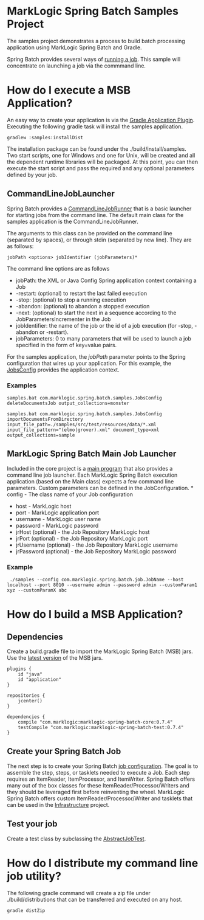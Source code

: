 # MarkLogic Spring Batch Samples Project

The samples project demonstrates a process to build batch processing application using MarkLogic Spring Batch and Gradle.

Spring Batch provides several ways of [running a job](http://docs.spring.io/spring-batch/trunk/reference/html/configureJob.html#runningAJob).  This sample will concentrate on launching a job via the commmand line.

# How do I execute a MSB Application?

An easy way to create your application is via the [Gradle Application Plugin](https://docs.gradle.org/current/userguide/application_plugin.html).  Executing the following gradle task will install the samples application.   

    gradlew :samples:installDist

The installation package can be found under the ./build/install/samples.  Two start scripts, one for Windows and one for Unix, will be created and all the dependent runtime libraries will be packaged.  At this point, you can then execute the start script and pass the required and any optional parameters defined by your job. 
 
## CommandLineJobLauncher
    
Spring Batch provides a [CommandLineJobRunner](http://docs.spring.io/spring-batch/apidocs/org/springframework/batch/core/launch/support/CommandLineJobRunner.html) that is a basic launcher for starting jobs from the command line.  The default main class for the samples application is the CommandLineJobRunner.  

The arguments to this class can be provided on the command line (separated by spaces), or through stdin (separated by new line). They are as follows:

    jobPath <options> jobIdentifier (jobParameters)*

The command line options are as follows

 * jobPath: the XML or Java Config Spring application context containing a Job
 * -restart: (optional) to restart the last failed execution
 * -stop: (optional) to stop a running execution
 * -abandon: (optional) to abandon a stopped execution
 * -next: (optional) to start the next in a sequence according to the JobParametersIncrementer in the Job
 * jobIdentifier: the name of the job or the id of a job execution (for -stop, -abandon or -restart).
 * jobParameters: 0 to many parameters that will be used to launch a job specified in the form of key=value pairs.

For the samples application, the _jobPath_ parameter points to the Spring configuration that wires up your application.  For this example, the [JobsConfig](./src/main/java/com/marklogic/spring/batch/batch/samples/JobsConfig.java) provides the application context.    

### Examples

    samples.bat com.marklogic.spring.batch.samples.JobsConfig deleteDocumentsJob output_collections=monster

    samples.bat com.marklogic.spring.batch.samples.JobsConfig importDocumentsFromDirectory input_file_path=./samples/src/test/resources/data/*.xml input_file_pattern="(elmo|grover).xml" document_type=xml output_collections=sample

## MarkLogic Spring Batch Main Job Launcher

Included in the core project is a [main program](../core/src/main/java/spring/batch/Main.java) that also provides a command line job launcher.  Each MarkLogic Spring Batch execution application (based on the Main class) expects a few command line parameters.  Custom parameters can be defined in the JobConfiguration. 
                                                                                                              * config - The class name of your Job configuration
  * host - MarkLogic host
  * port - MarkLogic application port
  * username - MarkLogic user name
  * password - MarkLogic password
  * jrHost (optional) - the Job Repository MarkLogic host
  * jrPort (optional) - the Job Repository MarkLogic port
  * jrUsername (optional) - the Job Repository MarkLogic username
  * jrPassword (optional) - the Job Repository MarkLogic password
                                                                                                            
### Example

     ./samples --config com.marklogic.spring.batch.job.JobName --host localhost --port 8010 --username admin --password admin --customParam1 xyz --customParamX abc

# How do I build a MSB Application?

## Dependencies
Create a build.gradle file to import the MarkLogic Spring Batch (MSB) jars.  Use the [latest version](https://github.com/sastafford/marklogic-spring-batch/releases) of the MSB jars.  

```
plugins {
    id "java"
    id "application"
}

repositories {
    jcenter()
}

dependencies {
    compile "com.marklogic:marklogic-spring-batch-core:0.7.4"
    testCompile "com.marklogic:marklogic-spring-batch-test:0.7.4"
}
```

## Create your Spring Batch Job 
The next step is to create your Spring Batch [job configuration](http://docs.spring.io/spring-batch/reference/html/configureJob.html).  The goal is to assemble the step, steps, or tasklets needed to execute a Job.  Each step requires an ItemReader, ItemProcessor, and ItemWriter.  Spring Batch offers many out of the box classes for these ItemReader/Processor/Writers and they should be leveraged first before reinventing the wheel.  MarkLogic Spring Batch offers custom ItemReader/Processor/Writer and tasklets that can be used in the [Infrastructure](../infrastructure/README.md) project.  

## Test your job
Create a test class by subclassing the [AbstractJobTest](https://github.com/sastafford/marklogic-spring-batch/blob/dev/test/src/main/java/com/marklogic/spring/batch/test/AbstractJobTest.java).  

# How do I distribute my command line job utility?

The following gradle command will create a zip file under ./build/distributions that can be transferred and executed on any host.  
 
    gradle distZip
